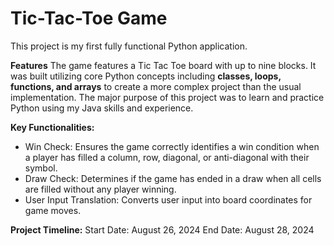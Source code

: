 # Tic-Tac-Toe Game

This project is my first fully functional Python application.

**Features**
The game features a Tic Tac Toe board with up to nine blocks. It was built utilizing core Python concepts including **classes, loops, functions, and arrays** to create a more complex project than the usual implementation. The major purpose of this project was to learn and practice Python using my Java skills and experience.

**Key Functionalities:**
  - Win Check: Ensures the game correctly identifies a win condition when a player has filled a column, row, diagonal, or anti-diagonal with their symbol.
  - Draw Check: Determines if the game has ended in a draw when all cells are filled without any player winning.
  - User Input Translation: Converts user input into board coordinates for game moves.

**Project Timeline:**
Start Date: August 26, 2024
End Date: August 28, 2024
